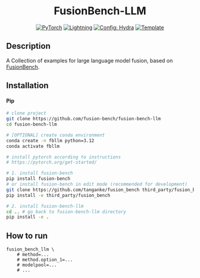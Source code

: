 <div align="center">

# FusionBench-LLM

<a href="https://pytorch.org/get-started/locally/"><img alt="PyTorch" src="https://img.shields.io/badge/PyTorch-ee4c2c?logo=pytorch&logoColor=white"></a>
<a href="https://pytorchlightning.ai/"><img alt="Lightning" src="https://img.shields.io/badge/-Lightning-792ee5?logo=pytorchlightning&logoColor=white"></a>
<a href="https://hydra.cc/"><img alt="Config: Hydra" src="https://img.shields.io/badge/Config-Hydra-89b8cd"></a>
<a href="https://github.com/fusion-bench/fusion-bench-project-template"><img alt="Template" src="https://img.shields.io/badge/-FusionBench--Project--Template-017F2F?style=flat&logo=github&labelColor=gray"></a><br>

</div>

## Description

A Collection of examples for large language model fusion, based on [FusionBench](https://github.com/tanganke/fusion_bench/).

## Installation

#### Pip

```bash
# clone project
git clone https://github.com/fusion-bench/fusion-bench-llm
cd fusion-bench-llm

# [OPTIONAL] create conda environment
conda create -n fbllm python=3.12
conda activate fbllm

# install pytorch according to instructions
# https://pytorch.org/get-started/

# 1. install fusion-bench
pip install fusion-bench
# or install fusion-bench in edit mode (recommended for development)
git clone https://github.com/tanganke/fusion_bench third_party/fusion_bench
pip install -e third_party/fusion_bench

# 2. install fusion-bench-llm
cd .. # go back to fusion-bench-llm directory
pip install -e .
```

## How to run

```shell
fusion_bench_llm \
    # method=...
    # method.option_1=...
    # modelpool=...
    # ...
```

